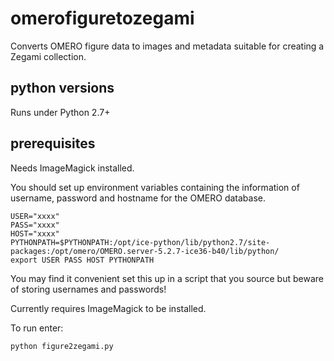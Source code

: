 # omerofiguretozegami
Converts OMERO figure data to images and metadata suitable for creating a Zegami collection. 

## python versions
Runs under Python 2.7+

## prerequisites
Needs ImageMagick installed.

You should set up environment variables containing the information of username, password and hostname for the OMERO database.
```
USER="xxxx"
PASS="xxxx"
HOST="xxxx"
PYTHONPATH=$PYTHONPATH:/opt/ice-python/lib/python2.7/site-packages:/opt/omero/OMERO.server-5.2.7-ice36-b40/lib/python/
export USER PASS HOST PYTHONPATH
```
You may find it convenient set this up in a script that you source but beware of storing usernames and passwords!

Currently requires ImageMagick to be installed.

To run enter:

`python figure2zegami.py`


